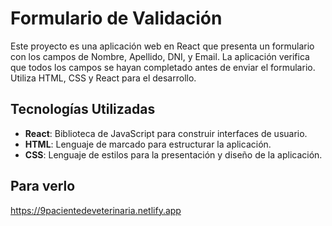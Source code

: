 # Formulario de Validación

Este proyecto es una aplicación web en React que presenta un formulario con los campos de Nombre, Apellido, DNI, y Email. La aplicación verifica que todos los campos se hayan completado antes de enviar el formulario. Utiliza HTML, CSS y React para el desarrollo.

## Tecnologías Utilizadas

- **React**: Biblioteca de JavaScript para construir interfaces de usuario.
- **HTML**: Lenguaje de marcado para estructurar la aplicación.
- **CSS**: Lenguaje de estilos para la presentación y diseño de la aplicación.
## Para verlo
https://9pacientedeveterinaria.netlify.app
